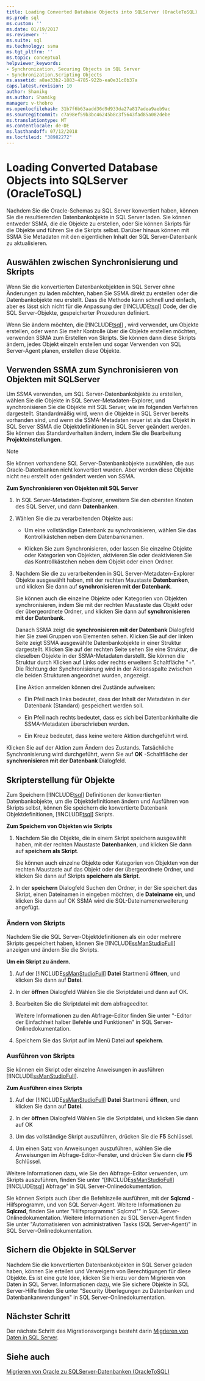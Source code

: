 ```yaml
---
title: Loading Converted Database Objects into SQLServer (OracleToSQL) | Microsoft-Dokumentation
ms.prod: sql
ms.custom: ''
ms.date: 01/19/2017
ms.reviewer: ''
ms.suite: sql
ms.technology: ssma
ms.tgt_pltfrm: ''
ms.topic: conceptual
helpviewer_keywords:
- Synchronization, Securing Objects in SQL Server
- Synchronization,Scripting Objects
ms.assetid: a8ae33b2-1883-4785-922b-ea0e31c0b37a
caps.latest.revision: 10
author: Shamikg
ms.author: Shamikg
manager: v-thobro
ms.openlocfilehash: 31b7f6b63aadd36d9d933da27a817adea9aeb9ac
ms.sourcegitcommit: c7a98ef59b3bc46245b8c3f5643fad85a082debe
ms.translationtype: MT
ms.contentlocale: de-DE
ms.lasthandoff: 07/12/2018
ms.locfileid: "38982272"
---
```

# <a name="loading-converted-database-objects-into-sql-server-oracletosql"></a>Loading Converted Database Objects into SQLServer (OracleToSQL)
Nachdem Sie die Oracle-Schemas zu SQL Server konvertiert haben, können Sie die resultierenden Datenbankobjekte in SQL Server laden. Sie können entweder SSMA, die die Objekte zu erstellen, oder Sie können Skripts für die Objekte und führen Sie die Skripts selbst. Darüber hinaus können mit SSMA Sie Metadaten mit den eigentlichen Inhalt der SQL Server-Datenbank zu aktualisieren.  
  
## <a name="choosing-between-synchronization-and-scripts"></a>Auswählen zwischen Synchronisierung und Skripts  
Wenn Sie die konvertierten Datenbankobjekten in SQL Server ohne Änderungen zu laden möchten, haben Sie SSMA direkt zu erstellen oder die Datenbankobjekte neu erstellt. Dass die Methode kann schnell und einfach, aber es lässt sich nicht für die Anpassung der [!INCLUDE[tsql](../../includes/tsql_md.md)] Code, der die SQL Server-Objekte, gespeicherter Prozeduren definiert.  
  
Wenn Sie ändern möchten, die [!INCLUDE[tsql](../../includes/tsql_md.md)] , wird verwendet, um Objekte erstellen, oder wenn Sie mehr Kontrolle über die Objekte erstellen möchten, verwenden SSMA zum Erstellen von Skripts. Sie können dann diese Skripts ändern, jedes Objekt einzeln erstellen und sogar Verwenden von SQL Server-Agent planen, erstellen diese Objekte.  
  
## <a name="using-ssma-to-synchronize-objects-with-sql-server"></a>Verwenden SSMA zum Synchronisieren von Objekten mit SQLServer  
Um SSMA verwenden, um SQL Server-Datenbankobjekte zu erstellen, wählen Sie die Objekte in SQL Server-Metadaten-Explorer, und synchronisieren Sie die Objekte mit SQL Server, wie im folgenden Verfahren dargestellt. Standardmäßig wird, wenn die Objekte in SQL Server bereits vorhanden sind, und wenn die SSMA-Metadaten neuer ist als das Objekt in SQL Server SSMA die Objektdefinitionen in SQL Server geändert werden. Sie können das Standardverhalten ändern, indem Sie die Bearbeitung **Projekteinstellungen**.  
  
> [!NOTE]  
> Sie können vorhandene SQL Server-Datenbankobjekte auswählen, die aus Oracle-Datenbanken nicht konvertiert wurden. Aber werden diese Objekte nicht neu erstellt oder geändert werden von SSMA.  
  
**Zum Synchronisieren von Objekten mit SQL Server**  
  
1.  In SQL Server-Metadaten-Explorer, erweitern Sie den obersten Knoten des SQL Server, und dann **Datenbanken**.  
  
2.  Wählen Sie die zu verarbeitenden Objekte aus:  
  
    -   Um eine vollständige Datenbank zu synchronisieren, wählen Sie das Kontrollkästchen neben dem Datenbanknamen.  
  
    -   Klicken Sie zum Synchronisieren, oder lassen Sie einzelne Objekte oder Kategorien von Objekten, aktivieren Sie oder deaktivieren Sie das Kontrollkästchen neben dem Objekt oder einen Ordner.  
  
3.  Nachdem Sie die zu verarbeitenden in SQL Server-Metadaten-Explorer Objekte ausgewählt haben, mit der rechten Maustaste **Datenbanken**, und klicken Sie dann auf **synchronisieren mit der Datenbank**.  
  
    Sie können auch die einzelne Objekte oder Kategorien von Objekten synchronisieren, indem Sie mit der rechten Maustaste das Objekt oder der übergeordnete Ordner, und klicken Sie dann auf **synchronisieren mit der Datenbank**.  
  
    Danach SSMA zeigt die **synchronisieren mit der Datenbank** Dialogfeld hier Sie zwei Gruppen von Elementen sehen. Klicken Sie auf der linken Seite zeigt SSMA ausgewählte Datenbankobjekte in einer Struktur dargestellt. Klicken Sie auf der rechten Seite sehen Sie eine Struktur, die dieselben Objekte in der SSMA-Metadaten darstellt. Sie können die Struktur durch Klicken auf Links oder rechts erweitern Schaltfläche "+". Die Richtung der Synchronisierung wird in der Aktionsspalte zwischen die beiden Strukturen angeordnet wurden, angezeigt.  
  
    Eine Aktion anmelden können drei Zustände aufweisen:  
  
    -   Ein Pfeil nach links bedeutet, dass der Inhalt der Metadaten in der Datenbank (Standard) gespeichert werden soll.  
  
    -   Ein Pfeil nach rechts bedeutet, dass es sich bei Datenbankinhalte die SSMA-Metadaten überschrieben werden.  
  
    -   Ein Kreuz bedeutet, dass keine weitere Aktion durchgeführt wird.  
  
Klicken Sie auf der Aktion zum Ändern des Zustands. Tatsächliche Synchronisierung wird durchgeführt, wenn Sie auf **OK** -Schaltfläche der **synchronisieren mit der Datenbank** Dialogfeld.  
  
## <a name="scripting-objects"></a>Skripterstellung für Objekte  
Zum Speichern [!INCLUDE[tsql](../../includes/tsql_md.md)] Definitionen der konvertierten Datenbankobjekte, um die Objektdefinitionen ändern und Ausführen von Skripts selbst, können Sie speichern die konvertierte Datenbank Objektdefinitionen, [!INCLUDE[tsql](../../includes/tsql_md.md)] Skripts.  
  
**Zum Speichern von Objekten wie Skripts**  
  
1.  Nachdem Sie die Objekte, die in einem Skript speichern ausgewählt haben, mit der rechten Maustaste **Datenbanken**, und klicken Sie dann auf **speichern als Skript**.  
  
    Sie können auch einzelne Objekte oder Kategorien von Objekten von der rechten Maustaste auf das Objekt oder der übergeordnete Ordner, und klicken Sie dann auf Skripts **speichern als Skript**.  
  
2.  In der **speichern** Dialogfeld Suchen den Ordner, in der Sie speichert das Skript, einen Dateinamen in eingeben möchten, die **Dateiname** ein, und klicken Sie dann auf OK SSMA wird die SQL-Dateinamenerweiterung angefügt.  
  
### <a name="modifying-scripts"></a>Ändern von Skripts  
Nachdem Sie die SQL Server-Objektdefinitionen als ein oder mehrere Skripts gespeichert haben, können Sie [!INCLUDE[ssManStudioFull](../../includes/ssmanstudiofull_md.md)] anzeigen und ändern Sie die Skripts.  
  
**Um ein Skript zu ändern.**  
  
1.  Auf der [!INCLUDE[ssManStudioFull](../../includes/ssmanstudiofull_md.md)] **Datei** Startmenü **öffnen**, und klicken Sie dann auf **Datei**.  
  
2.  In der **öffnen** Dialogfeld Wählen Sie die Skriptdatei und dann auf OK.
  
3.  Bearbeiten Sie die Skriptdatei mit dem abfrageeditor.  
  
    Weitere Informationen zu den Abfrage-Editor finden Sie unter "-Editor der Einfachheit halber Befehle und Funktionen" in SQL Server-Onlinedokumentation.  
  
4.  Speichern Sie das Skript auf im Menü Datei auf **speichern**.  
  
### <a name="running-scripts"></a>Ausführen von Skripts  
Sie können ein Skript oder einzelne Anweisungen in ausführen [!INCLUDE[ssManStudioFull](../../includes/ssmanstudiofull_md.md)].  
  
**Zum Ausführen eines Skripts**  
  
1.  Auf der [!INCLUDE[ssManStudioFull](../../includes/ssmanstudiofull_md.md)] **Datei** Startmenü **öffnen**, und klicken Sie dann auf **Datei**.  
  
2.  In der **öffnen** Dialogfeld Wählen Sie die Skriptdatei, und klicken Sie dann auf OK  
  
3.  Um das vollständige Skript auszuführen, drücken Sie die **F5** Schlüssel.  
  
4.  Um einen Satz von Anweisungen auszuführen, wählen Sie die Anweisungen im Abfrage-Editor-Fenster, und drücken Sie dann die **F5** Schlüssel.  
  
Weitere Informationen dazu, wie Sie den Abfrage-Editor verwenden, um Skripts auszuführen, finden Sie unter "[!INCLUDE[ssManStudioFull](../../includes/ssmanstudiofull_md.md)] [!INCLUDE[tsql](../../includes/tsql_md.md)] Abfrage" in SQL Server-Onlinedokumentation.  
  
Sie können Skripts auch über die Befehlszeile ausführen, mit der **Sqlcmd** -Hilfsprogramm, und von SQL Server-Agent. Weitere Informationen zu **Sqlcmd**, finden Sie unter "Hilfsprogramms" Sqlcmd"" in SQL Server-Onlinedokumentation. Weitere Informationen zu SQL Server-Agent finden Sie unter "Automatisieren von administrativen Tasks (SQL Server-Agent)" in SQL Server-Onlinedokumentation.  
  
## <a name="securing-objects-in-sql-server"></a>Sichern die Objekte in SQLServer  
Nachdem Sie die konvertierten Datenbankobjekten in SQL Server geladen haben, können Sie erteilen und Verweigern von Berechtigungen für diese Objekte. Es ist eine gute Idee, klicken Sie hierzu vor dem Migrieren von Daten in SQL Server. Informationen dazu, wie Sie sichere Objekte in SQL Server-Hilfe finden Sie unter "Security Überlegungen zu Datenbanken und Datenbankanwendungen" in SQL Server-Onlinedokumentation.  
  
## <a name="next-step"></a>Nächster Schritt  
Der nächste Schritt des Migrationsvorgangs besteht darin [Migrieren von Daten in SQL Server](http://msdn.microsoft.com/e23c5268-41ed-4e55-9fe7-a11376202a13).  
  
## <a name="see-also"></a>Siehe auch  
[Migrieren von Oracle zu SQLServer-Datenbanken &#40;OracleToSQL&#41;](../../ssma/oracle/migrating-oracle-databases-to-sql-server-oracletosql.md)  
  
